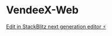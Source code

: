 # VendeeX-Web

[Edit in StackBlitz next generation editor ⚡️](https://stackblitz.com/~/github.com/nicoig/VendeeX-Web)